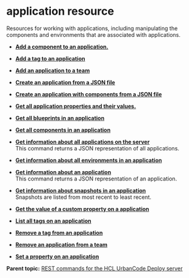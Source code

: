 # application resource

Resources for working with applications, including manipulating the components and environments that are associated with applications.

-   **[Add a component to an application.](../../com.udeploy.api.doc/topics/rest_cli_application_addcomponenttoapp_put.md)**  

-   **[Add a tag to an application](../../com.udeploy.api.doc/topics/rest_cli_application_tag_put.md)**  

-   **[Add an application to a team](../../com.udeploy.api.doc/topics/rest_cli_application_teams_put.md)**  

-   **[Create an application from a JSON file](../../com.udeploy.api.doc/topics/rest_cli_application_create_put.md)**  

-   **[Create an application with components from a JSON file](../../com.udeploy.api.doc/topics/rest_cli_application_createapplicationfromtemplate_put.md)**  

-   **[Get all application properties and their values.](../../com.udeploy.api.doc/topics/rest_cli_application_getproperties_get.md)**  

-   **[Get all blueprints in an application](../../com.udeploy.api.doc/topics/rest_cli_application_blueprintsinapplication_get.md)**  

-   **[Get all components in an application](../../com.udeploy.api.doc/topics/rest_cli_application_componentsinapplication_get.md)**  

-   **[Get information about all applications on the server](../../com.udeploy.api.doc/topics/rest_cli_application_get.md)**  
This command returns a JSON representation of all applications.
-   **[Get information about all environments in an application](../../com.udeploy.api.doc/topics/rest_cli_application_environmentsinapplication_get.md)**  

-   **[Get information about an application](../../com.udeploy.api.doc/topics/rest_cli_application_info_get.md)**  
This command returns a JSON representation of an application.
-   **[Get information about snapshots in an application](../../com.udeploy.api.doc/topics/rest_cli_application_snapshotsinapplication_get.md)**  
Snapshots are listed from most recent to least recent.
-   **[Get the value of a custom property on a application](../../com.udeploy.api.doc/topics/rest_cli_application_getproperty_get.md)**  

-   **[List all tags on an application](../../com.udeploy.api.doc/topics/rest_cli_application_tag_get.md)**  

-   **[Remove a tag from an application](../../com.udeploy.api.doc/topics/rest_cli_application_tag_delete.md)**  

-   **[Remove an application from a team](../../com.udeploy.api.doc/topics/rest_cli_application_teams_delete.md)**  

-   **[Set a property on an application](../../com.udeploy.api.doc/topics/rest_cli_application_propvalue_put.md)**  


**Parent topic:** [REST commands for the HCL UrbanCode Deploy server](../../com.udeploy.reference.doc/topics/rest_api_ref_commands.md)

